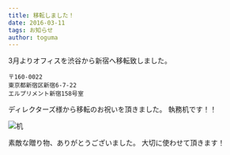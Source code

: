 ```yaml
---
title: 移転しました！
date: 2016-03-11
tags: お知らせ 
author: toguma
---
```


3月よりオフィスを渋谷から新宿へ移転致しました。
```
〒160-0022
東京都新宿区新宿6-7-22
エルプリメント新宿158号室
```

ディレクターズ様から移転のお祝いを頂きました。
執務机です！！


![机](./20160311/shitumudesk.jpg)

素敵な贈り物、ありがとうございました。
大切に使わせて頂きます！